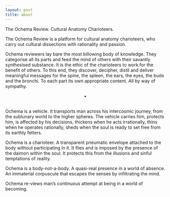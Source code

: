```yaml
---
layout: post
title: about
---
```


The Ochema Review. Cultural Anatomy Charioteers.

The Ochema Review is a platform for cultural anatomy charioteers, who carry out cultural dissections with rationality and passion.

Ochema reviewers lay bare the most billowing body of knowledge. They categorise all its parts and feed the mind of others with their savantly synthesised substance. It is the ethic of the charioteers to work for the benefit of others. To this end, they discover, decipher, distil and deliver meaningful messages for the spine, the spleen, the ears, the eyes, the buds and the bronchi. To each part its own appropriate content. All by way of sympathy.

<center>•</center>
<br/>

Ochema is a vehicle. It transports man across his intercosmic journey, from the sublunary world to the higher spheres. The vehicle carries him, protects him, is affected by his decisions, thickens when he acts irrationally, thins when he operates rationally, sheds when the soul is ready to set free from its earthly fetters.

Ochema is a charioteer. A transparent pneumatic envelope attached to the body without participating in it. It flies and is imposed by the presence of the daimon within the soul. It protects this from the illusions and sinful temptations of reality.

Ochema is a body-not-a-body. A quasi-real presence in a world of absence. An immaterial corpuscule that escapes the senses by infiltrating the mind.

Ochema re-views man’s continuous attempt at being in a world of becoming.  
